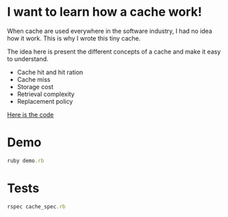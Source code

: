 # I want to learn how a cache work!

When cache are used everywhere in the software industry, I had no idea how it
work. This is why I wrote this tiny cache.

The idea here is present the different concepts of a cache and make it easy to
understand.

- Cache hit and hit ration
- Cache miss
- Storage cost
- Retrieval complexity
- Replacement policy

[Here is the code](https://github.com/fabientownsend/tiny-cache/blob/master/tiny_cache.rb)

# Demo
``` ruby
ruby demo.rb
```

# Tests
``` ruby
rspec cache_spec.rb
```
